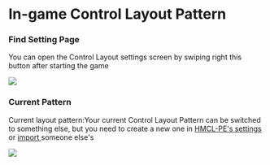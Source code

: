 # In-game Control Layout Pattern

### Find Setting Page

You can open the Control Layout settings screen by swiping right this button after starting the game

![](../../.gitbook/assets/Screenshot\_2022-08-15-15-50-11-74\_d17cc25ab2657fb.jpg)

### Current Pattern

Current layout pattern:Your current Control Layout Pattern can be switched to something else, but you need to create a new one in [HMCL-PE's settings](../../basic-settings/global-game-settings/control-layout-pattern.md) or [import ](../../basic-settings/global-game-settings/control-layout-pattern.md#import)someone else's

![](../../.gitbook/assets/Screenshot\_2022-08-15-15-56-08-25\_d17cc25ab2657fb.jpg)
